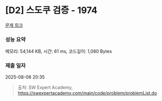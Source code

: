 # [D2] 스도쿠 검증 - 1974 

[문제 링크](https://swexpertacademy.com/main/code/problem/problemDetail.do?contestProbId=AV5Psz16AYEDFAUq) 

### 성능 요약

메모리: 54,144 KB, 시간: 61 ms, 코드길이: 1,080 Bytes

### 제출 일자

2025-08-06 20:35



> 출처: SW Expert Academy, https://swexpertacademy.com/main/code/problem/problemList.do